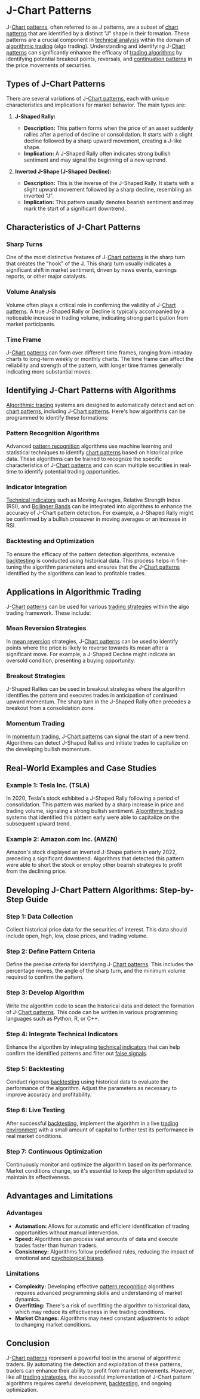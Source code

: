 # J-Chart Patterns

J-[Chart patterns](../c/chart_patterns.md), often referred to as J patterns, are a subset of [chart patterns](../c/chart_patterns.md) that are identified by a distinct "J" shape in their formation. These patterns are a crucial component in [technical analysis](../t/technical_analysis.md) within the domain of [algorithmic trading](../a/algorithmic_trading.md) (algo trading). Understanding and identifying J-[Chart patterns](../c/chart_patterns.md) can significantly enhance the efficacy of [trading algorithms](../t/trading_algorithms.md) by identifying potential breakout points, reversals, and [continuation patterns](../c/continuation_patterns.md) in the price movements of securities.

## Types of J-Chart Patterns

There are several variations of J-[Chart patterns](../c/chart_patterns.md), each with unique characteristics and implications for market behavior. The main types are:

1. **J-Shaped Rally:**
   - **Description:** This pattern forms when the price of an asset suddenly rallies after a period of decline or consolidation. It starts with a slight decline followed by a sharp upward movement, creating a J-like shape.
   - **Implication:** A J-Shaped Rally often indicates strong bullish sentiment and may signal the beginning of a new uptrend.
   
2. **Inverted J-Shape (J-Shaped Decline):**
   - **Description:** This is the inverse of the J-Shaped Rally. It starts with a slight upward movement followed by a sharp decline, resembling an inverted "J".
   - **Implication:** This pattern usually denotes bearish sentiment and may mark the start of a significant downtrend.

## Characteristics of J-Chart Patterns

### Sharp Turns

One of the most distinctive features of J-[Chart patterns](../c/chart_patterns.md) is the sharp turn that creates the "hook" of the J. This sharp turn usually indicates a significant shift in market sentiment, driven by news events, earnings reports, or other major catalysts.

### Volume Analysis

Volume often plays a critical role in confirming the validity of J-[Chart patterns](../c/chart_patterns.md). A true J-Shaped Rally or Decline is typically accompanied by a noticeable increase in trading volume, indicating strong participation from market participants.

### Time Frame

J-[Chart patterns](../c/chart_patterns.md) can form over different time frames, ranging from intraday charts to long-term weekly or monthly charts. The time frame can affect the reliability and strength of the pattern, with longer time frames generally indicating more substantial moves.

## Identifying J-Chart Patterns with Algorithms

[Algorithmic trading](../a/algorithmic_trading.md) systems are designed to automatically detect and act on [chart patterns](../c/chart_patterns.md), including J-[Chart patterns](../c/chart_patterns.md). Here's how algorithms can be programmed to identify these formations:

### Pattern Recognition Algorithms

Advanced [pattern recognition](../p/pattern_recognition.md) algorithms use machine learning and statistical techniques to identify [chart patterns](../c/chart_patterns.md) based on historical price data. These algorithms can be trained to recognize the specific characteristics of J-[Chart patterns](../c/chart_patterns.md) and can scan multiple securities in real-time to identify potential trading opportunities.

### Indicator Integration

[Technical indicators](../t/technical_indicators.md) such as Moving Averages, Relative Strength Index (RSI), and [Bollinger Bands](../b/bollinger_bands.md) can be integrated into algorithms to enhance the accuracy of J-Chart pattern detection. For example, a J-Shaped Rally might be confirmed by a bullish crossover in moving averages or an increase in RSI.

### Backtesting and Optimization

To ensure the efficacy of the pattern detection algorithms, extensive [backtesting](../b/backtesting.md) is conducted using historical data. This process helps in fine-tuning the algorithm parameters and ensures that the J-[Chart patterns](../c/chart_patterns.md) identified by the algorithms can lead to profitable trades.

## Applications in Algorithmic Trading

J-[Chart patterns](../c/chart_patterns.md) can be used for various [trading strategies](../t/trading_strategies.md) within the algo trading framework. These include:

### Mean Reversion Strategies

In [mean reversion](../m/mean_reversion.md) strategies, J-[Chart patterns](../c/chart_patterns.md) can be used to identify points where the price is likely to reverse towards its mean after a significant move. For example, a J-Shaped Decline might indicate an oversold condition, presenting a buying opportunity.

### Breakout Strategies

J-Shaped Rallies can be used in breakout strategies where the algorithm identifies the pattern and executes trades in anticipation of continued upward momentum. The sharp turn in the J-Shaped Rally often precedes a breakout from a consolidation zone.

### Momentum Trading

In [momentum trading](../m/momentum_trading.md), J-[Chart patterns](../c/chart_patterns.md) can signal the start of a new trend. Algorithms can detect J-Shaped Rallies and initiate trades to capitalize on the developing bullish momentum.

## Real-World Examples and Case Studies

### Example 1: Tesla Inc. (TSLA)

In 2020, Tesla's stock exhibited a J-Shaped Rally following a period of consolidation. This pattern was marked by a sharp increase in price and trading volume, signaling a strong bullish sentiment. [Algorithmic trading](../a/algorithmic_trading.md) systems that identified this pattern early were able to capitalize on the subsequent upward trend.

### Example 2: Amazon.com Inc. (AMZN)

Amazon's stock displayed an inverted J-Shape pattern in early 2022, preceding a significant downtrend. Algorithms that detected this pattern were able to short the stock or employ other bearish strategies to profit from the declining price.

## Developing J-Chart Pattern Algorithms: Step-by-Step Guide

### Step 1: Data Collection

Collect historical price data for the securities of interest. This data should include open, high, low, close prices, and trading volume.

### Step 2: Define Pattern Criteria

Define the precise criteria for identifying J-[Chart patterns](../c/chart_patterns.md). This includes the percentage moves, the angle of the sharp turn, and the minimum volume required to confirm the pattern.

### Step 3: Develop Algorithm

Write the algorithm code to scan the historical data and detect the formation of J-[Chart patterns](../c/chart_patterns.md). This code can be written in various programming languages such as Python, R, or C++.

### Step 4: Integrate Technical Indicators

Enhance the algorithm by integrating [technical indicators](../t/technical_indicators.md) that can help confirm the identified patterns and filter out [false signals](../f/false_signals_in_trading.md).

### Step 5: Backtesting

Conduct rigorous [backtesting](../b/backtesting.md) using historical data to evaluate the performance of the algorithm. Adjust the parameters as necessary to improve accuracy and profitability.

### Step 6: Live Testing

After successful [backtesting](../b/backtesting.md), implement the algorithm in a live [trading environment](../t/trading_environment.md) with a small amount of capital to further test its performance in real market conditions.

### Step 7: Continuous Optimization

Continuously monitor and optimize the algorithm based on its performance. Market conditions change, so it's essential to keep the algorithm updated to maintain its effectiveness.

## Advantages and Limitations

### Advantages

- **Automation:** Allows for automatic and efficient identification of trading opportunities without manual intervention.
- **Speed:** Algorithms can process vast amounts of data and execute trades faster than human traders.
- **Consistency:** Algorithms follow predefined rules, reducing the impact of emotional and [psychological biases](../p/psychological_biases_in_trading.md).

### Limitations

- **Complexity:** Developing effective [pattern recognition](../p/pattern_recognition.md) algorithms requires advanced programming skills and understanding of market dynamics.
- **Overfitting:** There's a risk of overfitting the algorithm to historical data, which may reduce its effectiveness in live trading conditions.
- **Market Changes:** Algorithms may need constant adjustments to adapt to changing market conditions.

## Conclusion

J-[Chart patterns](../c/chart_patterns.md) represent a powerful tool in the arsenal of algorithmic traders. By automating the detection and exploitation of these patterns, traders can enhance their ability to profit from market movements. However, like all [trading strategies](../t/trading_strategies.md), the successful implementation of J-Chart pattern algorithms requires careful development, [backtesting](../b/backtesting.md), and ongoing optimization.
